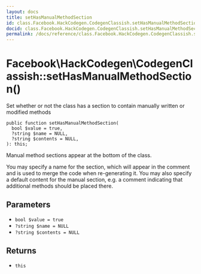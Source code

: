 ```yaml
---
layout: docs
title: setHasManualMethodSection
id: class.Facebook.HackCodegen.CodegenClassish.setHasManualMethodSection
docid: class.Facebook.HackCodegen.CodegenClassish.setHasManualMethodSection
permalink: /docs/reference/class.Facebook.HackCodegen.CodegenClassish.setHasManualMethodSection/
---
```

# Facebook\\HackCodegen\\CodegenClassish::setHasManualMethodSection()




Set whether or not the class has a section to contain manually written
or modified methods




``` Hack
public function setHasManualMethodSection(
  bool $value = true,
  ?string $name = NULL,
  ?string $contents = NULL,
): this;
```




Manual method sections appear at the bottom of the class.




You may specify a name for the section, which will appear in
the comment and is used to merge the code when re-generating it.
You may also specify a default content for the manual section, e.g.
a comment indicating that additional methods should be placed there.




## Parameters




- ` bool $value = true `
- ` ?string $name = NULL `
- ` ?string $contents = NULL `




## Returns




+ ` this `